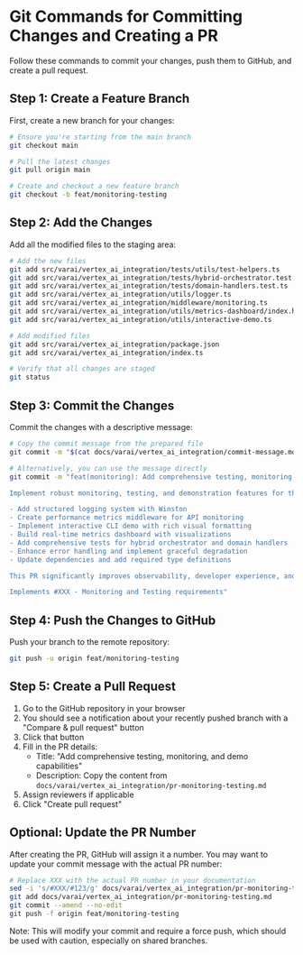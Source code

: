 # Git Commands for Committing Changes and Creating a PR

Follow these commands to commit your changes, push them to GitHub, and create a pull request.

## Step 1: Create a Feature Branch

First, create a new branch for your changes:

```bash
# Ensure you're starting from the main branch
git checkout main

# Pull the latest changes
git pull origin main

# Create and checkout a new feature branch
git checkout -b feat/monitoring-testing
```

## Step 2: Add the Changes

Add all the modified files to the staging area:

```bash
# Add the new files
git add src/varai/vertex_ai_integration/tests/utils/test-helpers.ts
git add src/varai/vertex_ai_integration/tests/hybrid-orchestrator.test.ts
git add src/varai/vertex_ai_integration/tests/domain-handlers.test.ts
git add src/varai/vertex_ai_integration/utils/logger.ts
git add src/varai/vertex_ai_integration/middleware/monitoring.ts
git add src/varai/vertex_ai_integration/utils/metrics-dashboard/index.html
git add src/varai/vertex_ai_integration/utils/interactive-demo.ts

# Add modified files
git add src/varai/vertex_ai_integration/package.json
git add src/varai/vertex_ai_integration/index.ts

# Verify that all changes are staged
git status
```

## Step 3: Commit the Changes

Commit the changes with a descriptive message:

```bash
# Copy the commit message from the prepared file
git commit -m "$(cat docs/varai/vertex_ai_integration/commit-message.md)"

# Alternatively, you can use the message directly
git commit -m "feat(monitoring): Add comprehensive testing, monitoring, and demo capabilities

Implement robust monitoring, testing, and demonstration features for the Vertex AI Integration project:

- Add structured logging system with Winston
- Create performance metrics middleware for API monitoring
- Implement interactive CLI demo with rich visual formatting
- Build real-time metrics dashboard with visualizations
- Add comprehensive tests for hybrid orchestrator and domain handlers
- Enhance error handling and implement graceful degradation
- Update dependencies and add required type definitions

This PR significantly improves observability, developer experience, and production readiness. It allows for better debugging, performance tracking, and demonstration of the integration's capabilities.

Implements #XXX - Monitoring and Testing requirements"
```

## Step 4: Push the Changes to GitHub

Push your branch to the remote repository:

```bash
git push -u origin feat/monitoring-testing
```

## Step 5: Create a Pull Request

1. Go to the GitHub repository in your browser
2. You should see a notification about your recently pushed branch with a "Compare & pull request" button
3. Click that button
4. Fill in the PR details:
   - Title: "Add comprehensive testing, monitoring, and demo capabilities"
   - Description: Copy the content from `docs/varai/vertex_ai_integration/pr-monitoring-testing.md`
5. Assign reviewers if applicable
6. Click "Create pull request"

## Optional: Update the PR Number

After creating the PR, GitHub will assign it a number. You may want to update your commit message with the actual PR number:

```bash
# Replace XXX with the actual PR number in your documentation
sed -i 's/#XXX/#123/g' docs/varai/vertex_ai_integration/pr-monitoring-testing.md
git add docs/varai/vertex_ai_integration/pr-monitoring-testing.md
git commit --amend --no-edit
git push -f origin feat/monitoring-testing
```

Note: This will modify your commit and require a force push, which should be used with caution, especially on shared branches.
